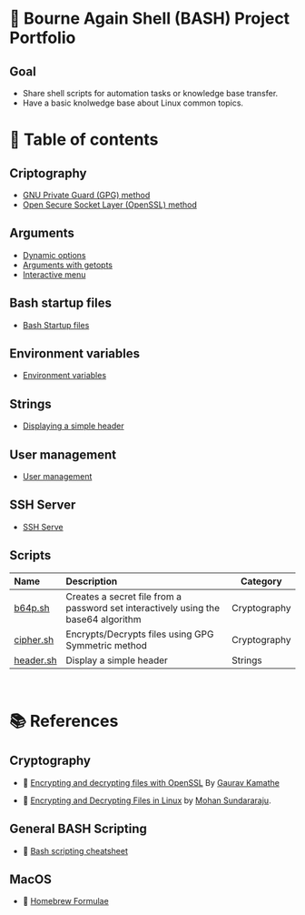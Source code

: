 # :notebook: Bourne Again Shell (BASH) Project Portfolio

## Goal
- Share shell scripts for automation tasks or knowledge base transfer.
- Have a basic knolwedge base about Linux common topics. 

# :bookmark_tabs: Table of contents
## Criptography
- [GNU Private Guard (GPG) method](cryptography/gpg_method.md)
- [Open Secure Socket Layer (OpenSSL) method](cryptography/openssl_method.md)

## Arguments
- [Dynamic options](arguments/dynamic_options.md)
- [Arguments with getopts](arguments/getopts.md)
- [Interactive menu](arguments/interactive_menu.md)

## Bash startup files
- [Bash Startup files](environment_variables/environment_variables.md)

## Environment variables
- [Environment variables](environment_variables/environment_variables.md)

## Strings
- [Displaying a simple header](strings/README.md)

## User management
- [User management](user_management/user_management.md)

## SSH Server
- [SSH Serve](ssh_server/ssh_server.md)

## Scripts
| Name | Description | Category |
| :-- | :-- | -- |
| [b64p.sh](cryptography/scripts/b64p.sh) | Creates a secret file from a password set interactively using the base64 algorithm | Cryptography |
| [cipher.sh](cryptography/scripts/cipher.sh) | Encrypts/Decrypts files using GPG Symmetric method | Cryptography |
| [header.sh](strings/scripts/header.sh) | Display a simple header | Strings | 

<br />

# :books: References
## Cryptography
- :link: [Encrypting and decrypting files with OpenSSL](https://opensource.com/article/21/4/encryption-decryption-openssl) By [Gaurav Kamathe](https://opensource.com/users/gkamathe)

- :link: [Encrypting and Decrypting Files in Linux](https://www.baeldung.com/linux/encrypt-decrypt-files) by [Mohan Sundararaju](https://www.baeldung.com/linux/author/mohan-sundararaju).

## General BASH Scripting
- :link: [Bash scripting cheatsheet](https://devhints.io/bash)

## MacOS
- :link: [Homebrew Formulae](https://formulae.brew.sh/formula/gnupg)

